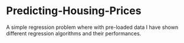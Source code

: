# Predicting-Housing-Prices
A simple regression problem where with pre-loaded data I have shown different regression algorithms and their performances.
